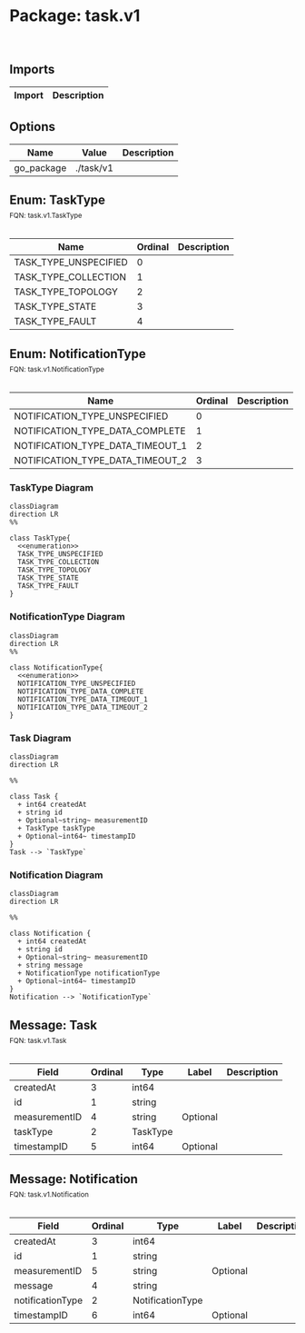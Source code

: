 # Package: task.v1

<div class="comment"><span><!-- markdownlint-disable --></span><br/></div>

## Imports

| Import | Description |
|--------|-------------|



## Options

| Name       | Value     | Description |
|------------|-----------|-------------|
| go_package | ./task/v1 |             |



## Enum: TaskType
<div style="font-size: 12px; margin-top: -10px;" class="fqn">FQN: task.v1.TaskType</div>

<div class="comment"><span></span><br/></div>

| Name                  | Ordinal | Description |
|-----------------------|---------|-------------|
| TASK_TYPE_UNSPECIFIED | 0       |             |
| TASK_TYPE_COLLECTION  | 1       |             |
| TASK_TYPE_TOPOLOGY    | 2       |             |
| TASK_TYPE_STATE       | 3       |             |
| TASK_TYPE_FAULT       | 4       |             |


## Enum: NotificationType
<div style="font-size: 12px; margin-top: -10px;" class="fqn">FQN: task.v1.NotificationType</div>

<div class="comment"><span></span><br/></div>

| Name                             | Ordinal | Description |
|----------------------------------|---------|-------------|
| NOTIFICATION_TYPE_UNSPECIFIED    | 0       |             |
| NOTIFICATION_TYPE_DATA_COMPLETE  | 1       |             |
| NOTIFICATION_TYPE_DATA_TIMEOUT_1 | 2       |             |
| NOTIFICATION_TYPE_DATA_TIMEOUT_2 | 3       |             |



### TaskType Diagram

```mermaid
classDiagram
direction LR
%% 

class TaskType{
  <<enumeration>>
  TASK_TYPE_UNSPECIFIED
  TASK_TYPE_COLLECTION
  TASK_TYPE_TOPOLOGY
  TASK_TYPE_STATE
  TASK_TYPE_FAULT
}
```
### NotificationType Diagram

```mermaid
classDiagram
direction LR
%% 

class NotificationType{
  <<enumeration>>
  NOTIFICATION_TYPE_UNSPECIFIED
  NOTIFICATION_TYPE_DATA_COMPLETE
  NOTIFICATION_TYPE_DATA_TIMEOUT_1
  NOTIFICATION_TYPE_DATA_TIMEOUT_2
}
```
### Task Diagram

```mermaid
classDiagram
direction LR

%% 

class Task {
  + int64 createdAt
  + string id
  + Optional~string~ measurementID
  + TaskType taskType
  + Optional~int64~ timestampID
}
Task --> `TaskType`

```
### Notification Diagram

```mermaid
classDiagram
direction LR

%% 

class Notification {
  + int64 createdAt
  + string id
  + Optional~string~ measurementID
  + string message
  + NotificationType notificationType
  + Optional~int64~ timestampID
}
Notification --> `NotificationType`

```

## Message: Task
<div style="font-size: 12px; margin-top: -10px;" class="fqn">FQN: task.v1.Task</div>

<div class="comment"><span></span><br/></div>

| Field         | Ordinal | Type     | Label    | Description |
|---------------|---------|----------|----------|-------------|
| createdAt     | 3       | int64    |          |             |
| id            | 1       | string   |          |             |
| measurementID | 4       | string   | Optional |             |
| taskType      | 2       | TaskType |          |             |
| timestampID   | 5       | int64    | Optional |             |


## Message: Notification
<div style="font-size: 12px; margin-top: -10px;" class="fqn">FQN: task.v1.Notification</div>

<div class="comment"><span></span><br/></div>

| Field            | Ordinal | Type             | Label    | Description |
|------------------|---------|------------------|----------|-------------|
| createdAt        | 3       | int64            |          |             |
| id               | 1       | string           |          |             |
| measurementID    | 5       | string           | Optional |             |
| message          | 4       | string           |          |             |
| notificationType | 2       | NotificationType |          |             |
| timestampID      | 6       | int64            | Optional |             |




<!-- Created by: Proto Diagram Tool -->
<!-- https://github.com/GoogleCloudPlatform/proto-gen-md-diagrams -->
